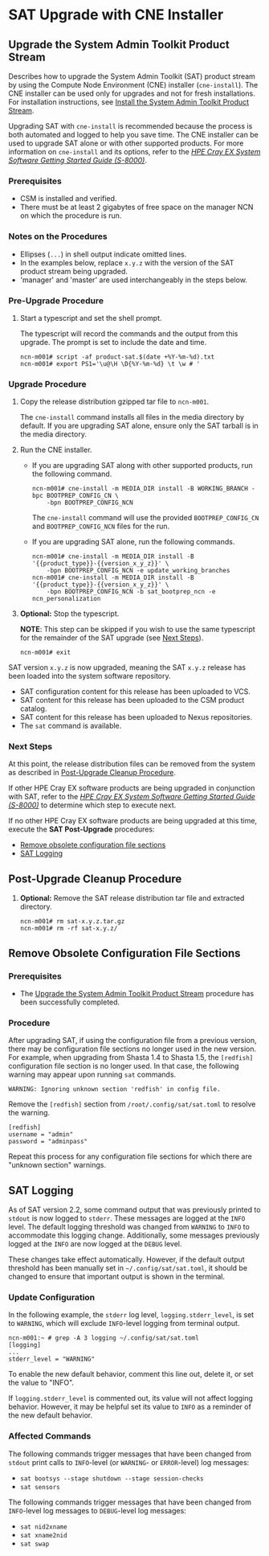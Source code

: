 # SAT Upgrade with CNE Installer

## Upgrade the System Admin Toolkit Product Stream

Describes how to upgrade the System Admin Toolkit (SAT) product
stream by using the Compute Node Environment (CNE) installer (`cne-install`).
The CNE installer can be used only for upgrades and not for fresh installations.
For installation instructions, see [Install the System Admin Toolkit Product
Stream](install.md).

Upgrading SAT with `cne-install` is recommended because the process is both
automated and logged to help you save time. The CNE installer can be used to
upgrade SAT alone or with other supported products. For more information
on `cne-install` and its options, refer to the [*HPE Cray EX System Software
Getting Started Guide (S-8000)*](<https://www.hpe.com/support/ex-S-8000>).

### Prerequisites

- CSM is installed and verified.
- There must be at least 2 gigabytes of free space on the manager NCN on which
  the procedure is run.

### Notes on the Procedures

- Ellipses (`...`) in shell output indicate omitted lines.
- In the examples below, replace `x.y.z` with the version of the SAT product stream
  being upgraded.
- 'manager' and 'master' are used interchangeably in the steps below.

### Pre-Upgrade Procedure

1. Start a typescript and set the shell prompt.

   The typescript will record the commands and the output from this upgrade.
   The prompt is set to include the date and time.

   ```screen
   ncn-m001# script -af product-sat.$(date +%Y-%m-%d).txt
   ncn-m001# export PS1='\u@\H \D{%Y-%m-%d} \t \w # '
   ```

### Upgrade Procedure

1. Copy the release distribution gzipped tar file to `ncn-m001`.

   The `cne-install` command installs all files in the media directory
   by default. If you are upgrading SAT alone, ensure only the SAT tarball is in
   the media directory.

1. Run the CNE installer.

     - If you are upgrading SAT along with other supported products, run the
       following command.

       ```screen
       ncn-m001# cne-install -m MEDIA_DIR install -B WORKING_BRANCH -bpc BOOTPREP_CONFIG_CN \
           -bpn BOOTPREP_CONFIG_NCN
       ```

       The `cne-install` command will use the provided `BOOTPREP_CONFIG_CN` and
       `BOOTPREP_CONFIG_NCN` files for the run.

     - If you are upgrading SAT alone, run the following commands.

       ```screen
       ncn-m001# cne-install -m MEDIA_DIR install -B '{{product_type}}-{{version_x_y_z}}' \
           -bpn BOOTPREP_CONFIG_NCN -e update_working_branches
       ncn-m001# cne-install -m MEDIA_DIR install -B '{{product_type}}-{{version_x_y_z}}' \
           -bpn BOOTPREP_CONFIG_NCN -b sat_bootprep_ncn -e ncn_personalization
       ```

1. **Optional:** Stop the typescript.

   **NOTE**: This step can be skipped if you wish to use the same typescript
   for the remainder of the SAT upgrade (see [Next Steps](#next-steps)).

   ```screen
   ncn-m001# exit
   ```

SAT version `x.y.z` is now upgraded, meaning the SAT `x.y.z` release
has been loaded into the system software repository.

- SAT configuration content for this release has been uploaded to VCS.
- SAT content for this release has been uploaded to the CSM product catalog.
- SAT content for this release has been uploaded to Nexus repositories.
- The `sat` command is available.

### Next Steps

At this point, the release distribution files can be removed from the system as
described in [Post-Upgrade Cleanup Procedure](#post-upgrade-cleanup-procedure).

If other HPE Cray EX software products are being upgraded in conjunction
with SAT, refer to the [*HPE Cray EX System Software Getting Started Guide
(S-8000)*](<https://www.hpe.com/support/ex-S-8000>) to determine which step
to execute next.

If no other HPE Cray EX software products are being upgraded at this time,
execute the **SAT Post-Upgrade** procedures:

- [Remove obsolete configuration file sections](#remove-obsolete-configuration-file-sections)
- [SAT Logging](#sat-logging)

## Post-Upgrade Cleanup Procedure

1. **Optional:** Remove the SAT release distribution tar file and extracted directory.

   ```screen
   ncn-m001# rm sat-x.y.z.tar.gz
   ncn-m001# rm -rf sat-x.y.z/
   ```

## Remove Obsolete Configuration File Sections

### Prerequisites

- The [Upgrade the System Admin Toolkit Product Stream](#upgrade-the-system-admin-toolkit-product-stream)
  procedure has been successfully completed.

### Procedure

After upgrading SAT, if using the configuration file from a previous version,
there may be configuration file sections no longer used in the new version.
For example, when upgrading from Shasta 1.4 to Shasta 1.5, the `[redfish]`
configuration file section is no longer used. In that case, the following
warning may appear upon running `sat` commands.

```screen
WARNING: Ignoring unknown section 'redfish' in config file.
```

Remove the `[redfish]` section from `/root/.config/sat/sat.toml` to resolve
the warning.

```screen
[redfish]
username = "admin"
password = "adminpass"
```

Repeat this process for any configuration file sections for which there are
"unknown section" warnings.

## SAT Logging

As of SAT version 2.2, some command output that was previously printed to `stdout`
is now logged to `stderr`. These messages are logged at the `INFO` level. The
default logging threshold was changed from `WARNING` to `INFO` to accommodate
this logging change. Additionally, some messages previously logged at the `INFO`
are now logged at the `DEBUG` level.

These changes take effect automatically. However, if the default output threshold
has been manually set in `~/.config/sat/sat.toml`, it should be changed to ensure
that important output is shown in the terminal.

### Update Configuration

In the following example, the `stderr` log level, `logging.stderr_level`, is set to
`WARNING`, which will exclude `INFO`-level logging from terminal output.

```screen
ncn-m001:~ # grep -A 3 logging ~/.config/sat/sat.toml
[logging]
...
stderr_level = "WARNING"
```

To enable the new default behavior, comment this line out, delete it, or set
the value to "INFO".

If `logging.stderr_level` is commented out, its value will not affect logging
behavior. However, it may be helpful set its value to `INFO` as a reminder of
the new default behavior.

### Affected Commands

The following commands trigger messages that have been changed from `stdout`
print calls to `INFO`-level (or `WARNING`- or `ERROR`-level) log messages:

- `sat bootsys --stage shutdown --stage session-checks`
- `sat sensors`

The following commands trigger messages that have been changed from `INFO`-level
log messages to `DEBUG`-level log messages:

- `sat nid2xname`
- `sat xname2nid`
- `sat swap`

